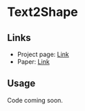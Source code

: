 # Text2Shape

## Links

* Project page: [Link](http://text2shape.stanford.edu/)
* Paper: [Link](https://arxiv.org/abs/1803.08495)

## Usage

Code coming soon.
